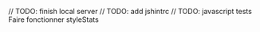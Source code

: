 // TODO: finish local server
// TODO: add jshintrc
// TODO: javascript tests
Faire fonctionner styleStats
